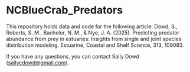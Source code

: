 # NCBlueCrab_Predators

This repository holds data and code for the following article: 
Dowd, S., Roberts, S. M., Bacheler, N. M., & Nye, J. A. (2025). Predicting predator abundance from prey in estuaries: Insights from single and joint species distribution modeling. Estuarine, Coastal and Shelf Science, 313, 109083.

If you have any questions, you can contact Sally Dowd (sallycdowd@gmail.com).


